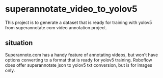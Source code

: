 # superannotate_video_to_yolov5
This project is to generate a dataset that is ready for training with yolov5 from superannotate.com video annotation project. 

## situation
Superannote.com has a handy feature of annotating videos, but won't have options converting to a format that is ready for yolov5 training. Roboflow does offer superannotate json to yolov5 txt conversion, but is for images only. 
